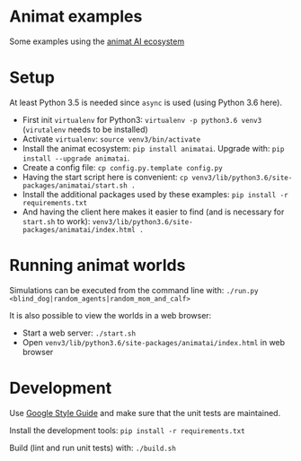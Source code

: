 Animat examples
===============

Some examples using the [animat AI ecosystem](https://github.com/animatai/animatai)


Setup
=====

At least Python 3.5 is needed since `async` is used (using Python 3.6 here).

* First init `virtualenv` for Python3: `virtualenv -p python3.6 venv3` (`virutalenv` needs to be installed)
* Activate `virtualenv`: `source venv3/bin/activate`
* Install the animat ecosystem: `pip install animatai`. Upgrade with: `pip install --upgrade animatai`.
* Create a config file: `cp config.py.template config.py`
* Having the start script here is convenient: `cp venv3/lib/python3.6/site-packages/animatai/start.sh .`
* Install the additional packages used by these examples: `pip install -r requirements.txt`
* And having the client here makes it easier to find (and is necessary for `start.sh` to work): `venv3/lib/python3.6/site-packages/animatai/index.html .`

Running animat worlds
=====================

Simulations can be executed from the command line with: `./run.py <blind_dog|random_agents|random_mom_and_calf>`

It is also possible to view the worlds in a web browser:
* Start a web server: `./start.sh`
* Open `venv3/lib/python3.6/site-packages/animatai/index.html` in web browser


Development
===========

Use [Google Style Guide](https://google.github.io/styleguide/pyguide.html)
and make sure that the unit tests are maintained.

Install the development tools: `pip install -r requirements.txt`

Build (lint and run unit tests) with: `./build.sh`
